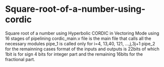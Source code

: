 # Square-root-of-a-number-using-cordic
Square root of a number using Hyperbolic CORDIC in Vectoring Mode using 16 stages of pipelining
cordic_main.v file is the main file that calls all the necessary modules
pipe_1 is called only for  i=4, 13,40, 121, ...,j,3j+1
pipe_2 for the remainning cases
format of the inputs and outputs is 22bits of which 1bit is for sign 4 bits for integer part and the remaining 16bits for the fractional part.
